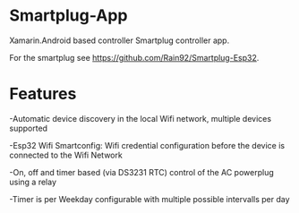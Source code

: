 # Smartplug-App

Xamarin.Android based controller Smartplug controller app.

For the smartplug see https://github.com/Rain92/Smartplug-Esp32.

# Features
-Automatic device discovery in the local Wifi network, multiple devices supported

-Esp32 Wifi Smartconfig: Wifi credential configuration before the device is connected to the Wifi Network

-On, off and timer based (via DS3231 RTC) control of the AC powerplug using a relay

-Timer is per Weekday configurable with multiple possible intervalls per day
